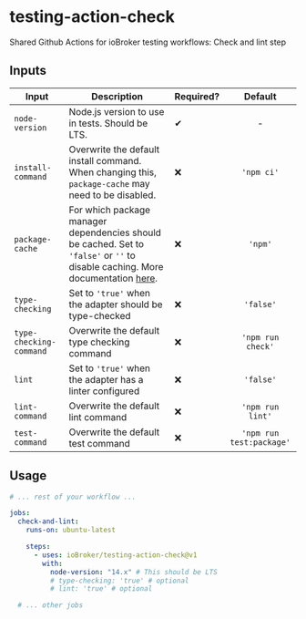 # testing-action-check

Shared Github Actions for ioBroker testing workflows: Check and lint step

## Inputs

| Input                   | Description                                                                                                                                                                                          | Required? |      Default      |
| ----------------------- | ---------------------------------------------------------------------------------------------------------------------------------------------------------------------------------------------------- | --------- | :---------------: |
| `node-version`          | Node.js version to use in tests. Should be LTS.                                                                                                                                                      | ✔         |         -         |
| `install-command`       | Overwrite the default install command. When changing this, `package-cache` may need to be disabled.                                                                                                  | ❌        |    `'npm ci'`     |
| `package-cache`         | For which package manager dependencies should be cached. Set to `'false'` or `''` to disable caching. More documentation [here](https://github.com/actions/setup-node#caching-global-packages-data). | ❌        |      `'npm'`      |
| `type-checking`         | Set to `'true'` when the adapter should be type-checked                                                                                                                                              | ❌        |     `'false'`     |
| `type-checking-command` | Overwrite the default type checking command                                                                                                                                                          | ❌        | `'npm run check'` |
| `lint`                  | Set to `'true'` when the adapter has a linter configured                                                                                                                                             | ❌        |     `'false'`     |
| `lint-command`          | Overwrite the default lint command                                                                                                                                                                   | ❌        | `'npm run lint'`  |
| `test-command`          | Overwrite the default test command                                                                                                                                                                   | ❌        | `'npm run test:package'`  |


## Usage

```yml
# ... rest of your workflow ...

jobs:
  check-and-lint:
    runs-on: ubuntu-latest

    steps:
      - uses: ioBroker/testing-action-check@v1
        with:
          node-version: "14.x" # This should be LTS
          # type-checking: 'true' # optional
          # lint: 'true' # optional

  # ... other jobs
```
